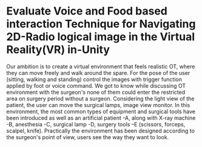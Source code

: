 # Evaluate Voice and Food based interaction Technique for Navigating 2D-Radio logical image in the Virtual Reality(VR) in-Unity 
Our ambition is to create a virtual environment that feels realistic OT, where they can move freely and walk around the spare. For the pose of the user (sitting, walking and standing) control the images with trigger function applied by foot or voice command. We got to know while discussing OT environment with the surgeon's none of them could enter the restricted area on surgery period without a surgeon. Considering the light view of the patient, the user can move the surgical lamps, image view monitor. In this environment, the most common types of equipment and surgical tools have been introduced as well as an artificial patient -A, along with X-ray machine -B, anesthesia -C, surgical lamp -D, surgery tools –E (scissors, forceps, scalpel, knife). Practically the environment has been designed according to the surgeon's point of view, users see the way they want to look.
